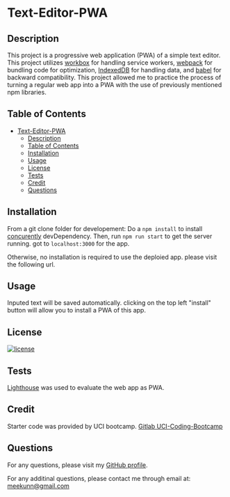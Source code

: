 # Text-Editor-PWA

## Description

This project is a progressive web application (PWA) of a simple text editor. This project utilizes [workbox](https://www.npmjs.com/package/workbox-webpack-plugin) for handling service workers, [webpack](https://www.npmjs.com/package/webpack) for bundling code for optimization, [IndexedDB](https://www.npmjs.com/package/idb) for handling data, and [babel](https://www.npmjs.com/package/@babel/core) for backward compatibility. This project allowed me to practice the process of turning a regular web app into a PWA with the use of previously mentioned npm libraries.

## Table of Contents

- [Text-Editor-PWA](#text-editor-pwa)
  - [Description](#description)
  - [Table of Contents](#table-of-contents)
  - [Installation](#installation)
  - [Usage](#usage)
  - [License](#license)
  - [Tests](#tests)
  - [Credit](#credit)
  - [Questions](#questions)

## Installation

From a git clone folder for developement:
 Do a `npm install` to install [concurently](https://www.npmjs.com/package/concurrently) devDependency. Then, run `npm run start` to get the server running. got to `localhost:3000` for the app.

Otherwise, no installation is required to use the deploied app. please visit the following url.

## Usage

Inputed text will be saved automatically.
clicking on the top left "install" button will allow you to install a PWA of this app.
## License
  
[![license](https://img.shields.io/badge/License-MIT-green)](https://choosealicense.com/licenses/mit/)

## Tests

[Lighthouse](https://chrome.google.com/webstore/detail/lighthouse/blipmdconlkpinefehnmjammfjpmpbjk) was used to evaluate the web app as PWA.

## Credit

Starter code was provided by UCI bootcamp.
[Gitlab UCI-Coding-Bootcamp](https://uci.bootcampcontent.com/UCI-Coding-Bootcamp/UCI-VIRT-FSF-PT-03-2023-U-LOLC/-/tree/main/19-PWA/02-Challenge)
## Questions

For any questions, please visit my [GitHub profile](https://github.com/meekunn1).

For any additinal questions, please contact me through email at: meekunn@gmail.com